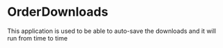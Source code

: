 # OrderDownloads
This application is used to be able to auto-save the downloads and it will run from time to time

